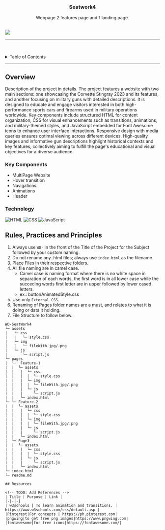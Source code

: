 <a name="readme-top">

<br/>

<br />
<div align="center">
  <a href="https://github.com/zyx-0314/">
  <!-- TODO: If you want to add logo or banner you can add it here -->
    
  </a>
<!-- TODO: Change Title to the name of the title of your Project -->
  <h3 align="center">Seatwork4</h3>
</div>
<!-- TODO: Make a short description -->
<div align="center">
 Webpage 2 features page and 1 landing page.
</div>

<br />

<!-- TODO: Change the zyx-0314 into your github username  -->
<!-- TODO: Change the WD-Template-Project into the same name of your folder -->
![](https://visit-counter.vercel.app/counter.png?page=Orfanel-0205/WD-SeatWork4)

---

<br />
<br />

<!-- TODO: If you want to add more layers for your readme -->
<details>
  <summary>Table of Contents</summary>
  <ol>
    <li>
      <a href="#overview">Overview</a>
      <ol>
        <li>
          <a href="#key-components">Key Components</a>
        </li>
        <li>
          <a href="#technology">Technology</a>
        </li>
      </ol>
    </li>
    <li>
      <a href="#rule,-practices-and-principles">Rules, Practices and Principles</a>
    </li>
    <li>
      <a href="#resources">Resources</a>
    </li>
  </ol>
</details>

---

## Overview

<!-- TODO: To be changed -->
<!-- The following are just sample -->
Description of the project in details.
The project features a website with two main sections: one showcasing the Corvette Stingray 2023 and its features, and another focusing on military guns with detailed descriptions. It is designed to educate and engage visitors interested in both high-performance sports cars and firearms used in military operations worldwide. Key components include structured HTML for content organization, CSS for visual enhancements such as transitions, animations, and military-themed styles, and JavaScript embedded for Font Awesome icons to enhance user interface interactions. Responsive design with media queries ensures optimal viewing across different devices. High-quality images and informative gun descriptions highlight historical contexts and key features, collectively aiming to fulfill the page's educational and visual objectives for a diverse audience.







### Key Components
<!-- TODO: List of Key Components -->
<!-- The following are just sample -->
- MultiPage Website
- Hover transition
- Navigations
- Animations
- Header

### Technology
<!-- TODO: List of Technology Used -->
![HTML](https://img.shields.io/badge/HTML-E34F26?style=for-the-badge&logo=html5&logoColor=white)
![CSS](https://img.shields.io/badge/CSS-1572B6?style=for-the-badge&logo=css3&logoColor=white)
![JavaScript](https://img.shields.io/badge/JavaScript-F7DF1E?style=for-the-badge&logo=javascript&logoColor=white)

## Rules, Practices and Principles
1. Always use `WD-` in the front of the Title of the Project for the Subject followed by your custom naming.
2. Do not rename any .html files; always use `index.html` as the filename.
3. Place Files in their respective folders.
4. All file naming are in camel case.
   - Camel case is naming format where there is no white space in separation of each words, the first word is in all lower case while the succeding words first letter are in upper followed by lower cased letters.
   - ex.: buttonAnimatedStyle.css
5. Use only `External CSS`.
6. Renaming of Pages folder names are a must, and relates to what it is doing or data it holding.
7. File Structure to follow below.

```
WD-SeatWork4
└─ assets
|   └─ css
|   |   └─ style.css
|   └─ img
|   |   └─ fileWith.jpg/.png
|   └─ js
|       └─ script.js
└─ pages
|  └─  Feature-1
|  |  └─ assets
|  |   |  └─ css
|  |   |  |  └─ style.css
|  |   |  └─ img
|  |   |  |  └─ fileWith.jpg/.png
|  |   |  └─ js
|  |   |     └─ script.js
|  |   └─ index.html
└─ └─ Feature-2
|  |  └─ assets
|  |   |  └─ css
|  |   |  |  └─ style.css
|  |   |  └─ img
|  |   |  |  └─ fileWith.jpg/.png
|  |   |  └─ js
|  |   |     └─ script.js
|  |   └─ index.html
|  └─ Page3
|  |  └─ assets
|  |   |  └─ css
|  |   |  |  └─ style.css
|  |   |  └─ js
|  |   |     └─ script.js
|  |   └─ index.html
└─ index.html
└─ readme.md

## Resources

<!-- TODO: Add References -->
| Title | Purpose | Link |
|-|-|-|
| w3schools | To learn animation and transitions. | https://www.w3schools.com/css/default.asp |
|Pinterest|For concepts | https://ph.pinterest.com|
|pngwing|to get free png images|https://www.pngwing.com|
|fontawesome|for free icons|https://fontawesome.com/|




